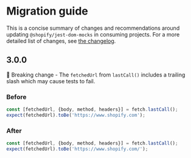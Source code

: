# Migration guide

This is a concise summary of changes and recommendations around updating `@shopify/jest-dom-mocks` in consuming projects. For a more detailed list of changes, see [the changelog](./CHANGELOG.md).

## 3.0.0

🛑 Breaking change - The `fetchedUrl` from `lastCall()` includes a trailing slash which may cause tests to fail.

### Before

```javascript
const [fetchedUrl, {body, method, headers}] = fetch.lastCall();
expect(fetchedUrl).toBe('https://www.shopify.com');
```

### After

```javascript
const [fetchedUrl, {body, method, headers}] = fetch.lastCall();
expect(fetchedUrl).toBe('https://www.shopify.com/');
```
